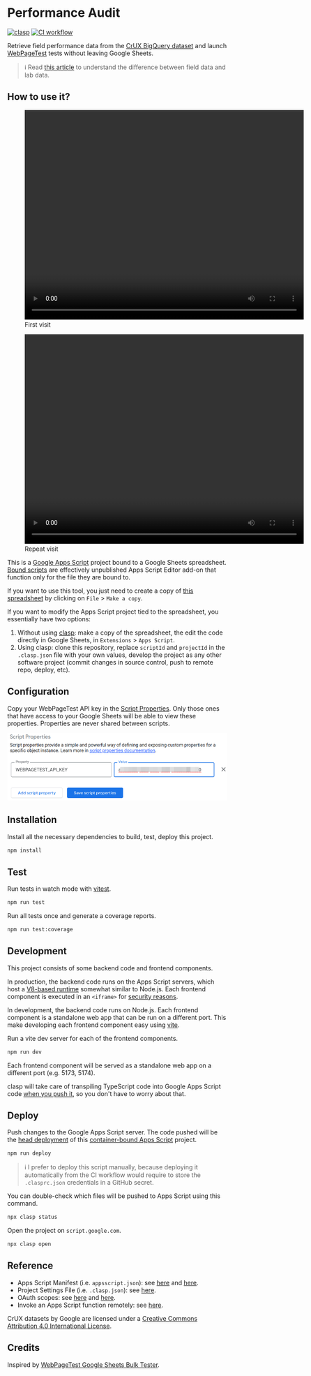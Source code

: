 # Performance Audit

[![clasp](https://img.shields.io/badge/built%20with-clasp-4285f4.svg)](https://github.com/google/clasp)
[![CI workflow](https://github.com/jackdbd/performance-audit/actions/workflows/ci.yaml/badge.svg)](https://github.com/jackdbd/performance-audit/actions/workflows/ci.yaml)

Retrieve field performance data from the [CrUX BigQuery dataset](https://developer.chrome.com/docs/crux/bigquery/) and launch [WebPageTest](https://docs.webpagetest.org/api/reference/) tests without leaving Google Sheets.

> :information_source: Read [this article](https://web.dev/lab-and-field-data-differences/) to understand the difference between field data and lab data.

## How to use it?

<!-- markdownlint-disable MD033 -->
<figure>
  <video width="640" height="480" autoplay loop controls>
    <source
      type="video/mp4"
      src="https://github.com/jackdbd/performance-audit/raw/main/assets/videos/demo-first-visit-with-subs.mp4">
    Your browser does not support HTML5 video tag.
  </video>
  <figcaption>First visit</figcaption>
</figure>
<!-- markdownlint-enable MD033 -->

<!-- markdownlint-disable MD033 -->
<figure>
  <video width="640" height="480" autoplay loop controls>
    <source
      type="video/mp4"
      src="https://github.com/jackdbd/performance-audit/raw/main/assets/videos/demo-second-visit-with-subs.mp4">
    Your browser does not support HTML5 video tag.
  </video>
  <figcaption>Repeat visit</figcaption>
</figure>
<!-- markdownlint-enable MD033 -->

This is a [Google Apps Script](https://developers.google.com/apps-script) project bound to a Google Sheets spreadsheet. [Bound scripts](https://developers.google.com/apps-script/guides/bound) are effectively unpublished Apps Script Editor add-on that function only for the file they are bound to.

If you want to use this tool, you just need to create a copy of [this spreadsheet](https://docs.google.com/spreadsheets/d/12Z3HBsRuuJp8yXTa9uaK2CzY6so_uIOrRGa8kaq8ZPk/) by clicking on `File` > `Make a copy`.

If you want to modify the Apps Script project tied to the spreadsheet, you essentially have two options:

1. Without using [clasp](https://github.com/google/clasp): make a copy of the spreadsheet, the edit the code directly in Google Sheets, in `Extensions` > `Apps Script`.
2. Using clasp: clone this repository, replace `scriptId` and `projectId` in the `.clasp.json` file with your own values, develop the project as any other software project (commit changes in source control, push to remote repo, deploy, etc).

## Configuration

Copy your WebPageTest API key in the [Script Properties](https://developers.google.com/apps-script/guides/properties). Only those ones that have access to your Google Sheets will be able to view these properties. Properties are never shared between scripts.

![Key-Value pairs in Script Properties](./assets/images/script-properties.png)

## Installation

Install all the necessary dependencies to build, test, deploy this project.

```sh
npm install
```

## Test

Run tests in watch mode with [vitest](https://vitest.dev/).

```sh
npm run test
```

Run all tests once and generate a coverage reports.

```sh
npm run test:coverage
```

## Development

This project consists of some backend code and frontend components.

In production, the backend code runs on the Apps Script servers, which host a [V8-based runtime](https://developers.google.com/apps-script/guides/v8-runtime) somewhat similar to Node.js. Each frontend component is executed in an `<iframe>` for [security reasons](https://developers.google.com/apps-script/guides/html/restrictions).

In development, the backend code runs on Node.js. Each frontend component is a standalone web app that can be run on a different port. This make developing each frontend component easy using [vite](https://vitejs.dev/guide/).

Run a vite dev server for each of the frontend components.

```sh
npm run dev
```

Each frontend component will be served as a standalone web app on a different port (e.g. 5173, 5174).

clasp will take care of transpiling TypeScript code into Google Apps Script code [when you push it](https://developers.google.com/apps-script/guides/typescript), so you don't have to worry about that.

## Deploy

Push changes to the Google Apps Script server. The code pushed will be the [head deployment](https://developers.google.com/apps-script/concepts/deployments#head_deployments) of this [container-bound Apps Script](https://developers.google.com/apps-script/guides/bound) project.

```sh
npm run deploy
```

> :information_source: I prefer to deploy this script manually, because deploying it automatically from the CI workflow would require to store the `.clasprc.json` credentials in a GitHub secret.

You can double-check which files will be pushed to Apps Script using this command.

```sh
npx clasp status
```

Open the project on `script.google.com`.

```sh
npx clasp open
```

## Reference

- Apps Script Manifest (i.e. `appsscript.json`): see [here](https://developers.google.com/apps-script/concepts/manifests) and [here](https://developers.google.com/apps-script/manifest).
- Project Settings File (i.e. `.clasp.json`): see [here](https://github.com/google/clasp#project-settings-file-claspjson).
- OAuth scopes: see [here](https://developers.google.com/apps-script/add-ons/concepts/workspace-scopes) and [here](https://developers.google.com/apps-script/add-ons/concepts/editor-scopes).
- Invoke an Apps Script function remotely: see [here](https://github.com/google/clasp/blob/master/docs/run.md).

CrUX datasets by Google are licensed under a [Creative Commons Attribution 4.0 International License](https://creativecommons.org/licenses/by/4.0/).

## Credits

Inspired by [WebPageTest Google Sheets Bulk Tester](https://github.com/WebPageTest/WebPageTest-Bulk-Tester).